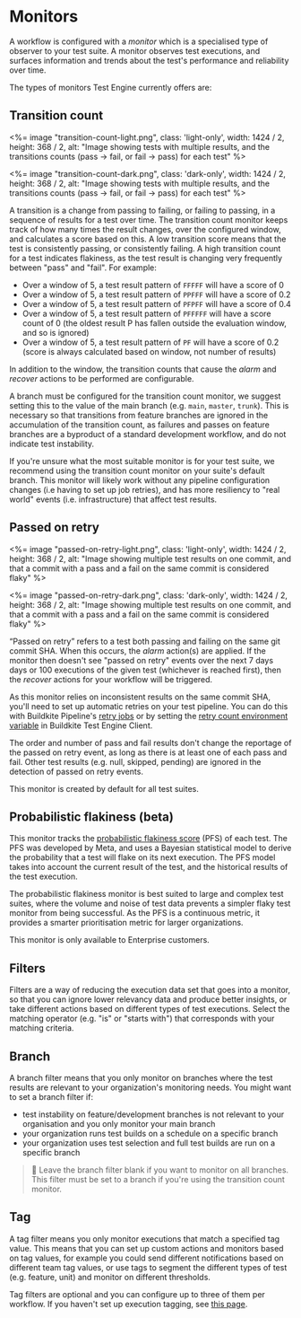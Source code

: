 # Monitors

A workflow is configured with a _monitor_ which is a specialised type of observer to your test suite. A monitor observes test executions, and surfaces information and trends about the test's performance and reliability over time.

The types of monitors Test Engine currently offers are:

## Transition count

<%= image "transition-count-light.png", class: 'light-only', width: 1424 / 2, height: 368 / 2, alt: "Image showing tests with multiple results, and the transitions counts (pass -> fail, or fail -> pass) for each test" %>

<%= image "transition-count-dark.png", class: 'dark-only', width: 1424 / 2, height: 368 / 2, alt: "Image showing tests with multiple results, and the transitions counts (pass -> fail, or fail -> pass) for each test" %>

A transition is a change from passing to failing, or failing to passing, in a sequence of results for a test over time. The transition count monitor keeps track of how many times the result changes, over the configured window, and calculates a score based on this. A low transition score means that the test is consistently passing, or consistently failing. A high transition count for a test indicates flakiness, as the test result is changing very frequently between "pass" and "fail". For example:

- Over a window of 5, a test result pattern of `FFFFF` will have a score of 0
- Over a window of 5, a test result pattern of `PPFFF` will have a score of 0.2
- Over a window of 5, a test result pattern of `PFPFF` will have a score of 0.4
- Over a window of 5, a test result pattern of `PFFFFF` will have a score count of 0 (the oldest result P has fallen outside the evaluation window, and so is ignored)
- Over a window of 5, a test result pattern of `PF` will have a score of 0.2 (score is always calculated based on window, not number of results)

In addition to the window, the transition counts that cause the _alarm_ and _recover_ actions to be performed are configurable.

A branch must be configured for the transition count monitor, we suggest setting this to the value of the main branch (e.g. `main`, `master`, `trunk`). This is necessary so that transitions from feature branches are ignored in the accumulation of the transition count, as failures and passes on feature branches are a byproduct of a standard development workflow, and do not indicate test instability.

If you're unsure what the most suitable monitor is for your test suite, we recommend using the transition count monitor on your suite's default branch. This monitor will likely work without any pipeline configuration changes (i.e having to set up job retries), and has more resiliency to "real world" events (i.e. infrastructure) that affect test results.

## Passed on retry

<%= image "passed-on-retry-light.png", class: 'light-only', width: 1424 / 2, height: 368 / 2, alt: "Image showing multiple test results on one commit, and that a commit with a pass and a fail on the same commit is considered flaky" %>

<%= image "passed-on-retry-dark.png", class: 'dark-only', width: 1424 / 2, height: 368 / 2, alt: "Image showing multiple test results on one commit, and that a commit with a pass and a fail on the same commit is considered flaky" %>

“Passed on retry” refers to a test both passing and failing on the same git commit SHA. When this occurs, the _alarm_ action(s) are applied. If the monitor then doesn't see "passed on retry" events over the next 7 days days or 100 executions of the given test (whichever is reached first), then the _recover_ actions for your workflow will be triggered.

As this monitor relies on inconsistent results on the same commit SHA, you'll need to set up automatic retries on your test pipeline. You can do this with Buildkite Pipeline's [retry jobs](/docs/pipelines/configure/step-types/command-step#retry-attributes) or by setting the [retry count environment variable](/docs/test-engine/bktec/configuring#BUILDKITE_TEST_ENGINE_RETRY_COUNT) in Buildkite Test Engine Client.

The order and number of pass and fail results don't change the reportage of the passed on retry event, as long as there is at least one of each pass and fail. Other test results (e.g. null, skipped, pending) are ignored in the detection of passed on retry events.

This monitor is created by default for all test suites.

## Probabilistic flakiness (beta)

This monitor tracks the [probabilistic flakiness score](https://engineering.fb.com/2020/12/10/developer-tools/probabilistic-flakiness/) (PFS) of each test. The PFS was developed by Meta, and uses a Bayesian statistical model to derive the probability that a test will flake on its next execution. The PFS model takes into account the current result of the test, and the historical results of the test execution.

The probabilistic flakiness monitor is best suited to large and complex test suites, where the volume and noise of test data prevents a simpler flaky test monitor from being successful. As the PFS is a continuous metric, it provides a smarter prioritisation metric for larger organizations.

This monitor is only available to Enterprise customers.

## Filters

Filters are a way of reducing the execution data set that goes into a monitor, so that you can ignore lower relevancy data and produce better insights, or take different actions based on different types of test executions. Select the matching operator (e.g. "is" or "starts with") that corresponds with your matching criteria.

## Branch

A branch filter means that you only monitor on branches where the test results are relevant to your organization's monitoring needs. You might want to set a branch filter if:

- test instability on feature/development branches is not relevant to your organisation and you only monitor your main branch
- your organization runs test builds on a schedule on a specific branch
- your organization uses test selection and full test builds are run on a specific branch

> 📘
> Leave the branch filter blank if you want to monitor on all branches. This filter must be set to a branch if you're using the transition count monitor.

## Tag

A tag filter means you only monitor executions that match a specified tag value. This means that you can set up custom actions and monitors based on tag values, for example you could send different notifications based on different team tag values, or use tags to segment the different types of test (e.g. feature, unit) and monitor on different thresholds.

Tag filters are optional and you can configure up to three of them per workflow. If you haven't set up execution tagging, see [this page](/docs/test-engine/test-suites/tags).
